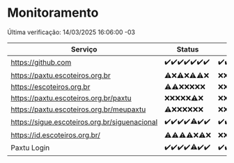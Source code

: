 # Monitoramento

Última verificação: 14/03/2025 16:06:00 -03

|Serviço|Status|Últimas 24h|
|---|---|---|
|https://github.com|<span title="2025-03-07: OK=23">✔️</span><span title="2025-03-08: OK=24">✔️</span><span title="2025-03-09: OK=24">✔️</span><span title="2025-03-10: OK=24">✔️</span><span title="2025-03-11: OK=23">✔️</span><span title="2025-03-12: OK=23">✔️</span><span title="2025-03-13: OK=18">✔️</span>|<span title="13/03/2025 16:07:00 -03 : 200">✔️</span><span title="13/03/2025 17:09:00 -03 : 200">✔️</span><span title="13/03/2025 18:07:00 -03 : 200">✔️</span><span title="13/03/2025 19:07:00 -03 : 200">✔️</span><span title="13/03/2025 20:08:00 -03 : 200">✔️</span><span title="13/03/2025 21:41:00 -03 : 200">✔️</span><span title="13/03/2025 23:15:00 -03 : 200">✔️</span><span title="14/03/2025 00:20:00 -03 : 200">✔️</span><span title="14/03/2025 01:10:00 -03 : 200">✔️</span><span title="14/03/2025 02:08:00 -03 : 200">✔️</span><span title="14/03/2025 03:12:00 -03 : 200">✔️</span><span title="14/03/2025 04:09:00 -03 : 200">✔️</span><span title="14/03/2025 05:11:00 -03 : 200">✔️</span><span title="14/03/2025 06:09:00 -03 : 200">✔️</span><span title="14/03/2025 07:09:00 -03 : 200">✔️</span><span title="14/03/2025 08:07:00 -03 : 200">✔️</span><span title="14/03/2025 09:15:00 -03 : 200">✔️</span><span title="14/03/2025 10:16:00 -03 : 200">✔️</span><span title="14/03/2025 11:08:00 -03 : 200">✔️</span><span title="14/03/2025 12:08:00 -03 : 200">✔️</span><span title="14/03/2025 13:10:00 -03 : 200">✔️</span><span title="14/03/2025 14:07:00 -03 : 200">✔️</span><span title="14/03/2025 15:11:00 -03 : 200">✔️</span><span title="14/03/2025 16:06:00 -03 : 200">✔️</span>|
|https://paxtu.escoteiros.org.br|<span title="2025-03-07: OK=4, Falhas=19">⚠️</span><span title="2025-03-08: Falhas=24">❌</span><span title="2025-03-09: OK=2, Falhas=22">⚠️</span><span title="2025-03-10: Falhas=24">❌</span><span title="2025-03-11: OK=1, Falhas=22">⚠️</span><span title="2025-03-12: OK=2, Falhas=21">⚠️</span><span title="2025-03-13: Falhas=18">❌</span>|<span title="13/03/2025 16:07:00 -03 : 403">❌</span><span title="13/03/2025 17:09:00 -03 : 403">❌</span><span title="13/03/2025 18:07:00 -03 : 403">❌</span><span title="13/03/2025 19:07:00 -03 : 403">❌</span><span title="13/03/2025 20:08:00 -03 : 403">❌</span><span title="13/03/2025 21:41:00 -03 : 403">❌</span><span title="13/03/2025 23:15:00 -03 : 403">❌</span><span title="14/03/2025 00:20:00 -03 : 403">❌</span><span title="14/03/2025 01:10:00 -03 : 403">❌</span><span title="14/03/2025 02:08:00 -03 : 403">❌</span><span title="14/03/2025 03:12:00 -03 : 403">❌</span><span title="14/03/2025 04:09:00 -03 : 403">❌</span><span title="14/03/2025 05:11:00 -03 : 403">❌</span><span title="14/03/2025 06:09:00 -03 : 403">❌</span><span title="14/03/2025 07:09:00 -03 : 403">❌</span><span title="14/03/2025 08:07:00 -03 : 403">❌</span><span title="14/03/2025 09:15:00 -03 : 403">❌</span><span title="14/03/2025 10:16:00 -03 : 403">❌</span><span title="14/03/2025 11:08:00 -03 : 403">❌</span><span title="14/03/2025 12:08:00 -03 : 403">❌</span><span title="14/03/2025 13:10:00 -03 : 403">❌</span><span title="14/03/2025 14:07:00 -03 : 403">❌</span><span title="14/03/2025 15:11:00 -03 : 403">❌</span><span title="14/03/2025 16:06:00 -03 : 403">❌</span>|
|https://escoteiros.org.br|<span title="2025-03-07: OK=1, Falhas=22">⚠️</span><span title="2025-03-08: OK=1, Falhas=23">⚠️</span><span title="2025-03-09: Falhas=24">❌</span><span title="2025-03-10: Falhas=24">❌</span><span title="2025-03-11: Falhas=23">❌</span><span title="2025-03-12: Falhas=23">❌</span><span title="2025-03-13: Falhas=18">❌</span>|<span title="13/03/2025 16:07:00 -03 : 403">❌</span><span title="13/03/2025 17:09:00 -03 : 403">❌</span><span title="13/03/2025 18:07:00 -03 : 403">❌</span><span title="13/03/2025 19:07:00 -03 : 403">❌</span><span title="13/03/2025 20:08:00 -03 : 403">❌</span><span title="13/03/2025 21:41:00 -03 : 403">❌</span><span title="13/03/2025 23:15:00 -03 : 403">❌</span><span title="14/03/2025 00:20:00 -03 : 403">❌</span><span title="14/03/2025 01:10:00 -03 : 403">❌</span><span title="14/03/2025 02:08:00 -03 : 403">❌</span><span title="14/03/2025 03:12:00 -03 : 403">❌</span><span title="14/03/2025 04:09:00 -03 : 403">❌</span><span title="14/03/2025 05:11:00 -03 : 403">❌</span><span title="14/03/2025 06:09:00 -03 : 403">❌</span><span title="14/03/2025 07:09:00 -03 : 403">❌</span><span title="14/03/2025 08:07:00 -03 : 403">❌</span><span title="14/03/2025 09:15:00 -03 : 403">❌</span><span title="14/03/2025 10:16:00 -03 : 403">❌</span><span title="14/03/2025 11:08:00 -03 : 403">❌</span><span title="14/03/2025 12:08:00 -03 : 403">❌</span><span title="14/03/2025 13:10:00 -03 : 403">❌</span><span title="14/03/2025 14:07:00 -03 : 403">❌</span><span title="14/03/2025 15:11:00 -03 : 403">❌</span><span title="14/03/2025 16:06:00 -03 : 403">❌</span>|
|https://paxtu.escoteiros.org.br/paxtu|<span title="2025-03-07: Falhas=23">❌</span><span title="2025-03-08: Falhas=24">❌</span><span title="2025-03-09: Falhas=24">❌</span><span title="2025-03-10: Falhas=24">❌</span><span title="2025-03-11: Falhas=23">❌</span><span title="2025-03-12: OK=1, Falhas=22">⚠️</span><span title="2025-03-13: Falhas=18">❌</span>|<span title="13/03/2025 16:07:00 -03 : 403">❌</span><span title="13/03/2025 17:09:00 -03 : 403">❌</span><span title="13/03/2025 18:07:00 -03 : 403">❌</span><span title="13/03/2025 19:07:00 -03 : 403">❌</span><span title="13/03/2025 20:08:00 -03 : 403">❌</span><span title="13/03/2025 21:41:00 -03 : 403">❌</span><span title="13/03/2025 23:15:00 -03 : 403">❌</span><span title="14/03/2025 00:20:00 -03 : 403">❌</span><span title="14/03/2025 01:10:00 -03 : 403">❌</span><span title="14/03/2025 02:08:00 -03 : 403">❌</span><span title="14/03/2025 03:12:00 -03 : 403">❌</span><span title="14/03/2025 04:09:00 -03 : 403">❌</span><span title="14/03/2025 05:11:00 -03 : 403">❌</span><span title="14/03/2025 06:09:00 -03 : 403">❌</span><span title="14/03/2025 07:09:00 -03 : 403">❌</span><span title="14/03/2025 08:07:00 -03 : 403">❌</span><span title="14/03/2025 09:15:00 -03 : 403">❌</span><span title="14/03/2025 10:16:00 -03 : 403">❌</span><span title="14/03/2025 11:08:00 -03 : 403">❌</span><span title="14/03/2025 12:08:00 -03 : 403">❌</span><span title="14/03/2025 13:10:00 -03 : 403">❌</span><span title="14/03/2025 14:07:00 -03 : 403">❌</span><span title="14/03/2025 15:11:00 -03 : 403">❌</span><span title="14/03/2025 16:06:00 -03 : 403">❌</span>|
|https://paxtu.escoteiros.org.br/meupaxtu|<span title="2025-03-07: OK=1, Falhas=22">⚠️</span><span title="2025-03-08: Falhas=24">❌</span><span title="2025-03-09: Falhas=24">❌</span><span title="2025-03-10: Falhas=24">❌</span><span title="2025-03-11: Falhas=23">❌</span><span title="2025-03-12: Falhas=23">❌</span><span title="2025-03-13: Falhas=18">❌</span>|<span title="13/03/2025 16:07:00 -03 : 403">❌</span><span title="13/03/2025 17:09:00 -03 : 403">❌</span><span title="13/03/2025 18:07:00 -03 : 403">❌</span><span title="13/03/2025 19:07:00 -03 : 403">❌</span><span title="13/03/2025 20:08:00 -03 : 403">❌</span><span title="13/03/2025 21:41:00 -03 : 403">❌</span><span title="13/03/2025 23:15:00 -03 : 403">❌</span><span title="14/03/2025 00:20:00 -03 : 403">❌</span><span title="14/03/2025 01:10:00 -03 : 403">❌</span><span title="14/03/2025 02:08:00 -03 : 403">❌</span><span title="14/03/2025 03:12:00 -03 : 403">❌</span><span title="14/03/2025 04:09:00 -03 : 403">❌</span><span title="14/03/2025 05:11:00 -03 : 403">❌</span><span title="14/03/2025 06:09:00 -03 : 403">❌</span><span title="14/03/2025 07:09:00 -03 : 403">❌</span><span title="14/03/2025 08:07:00 -03 : 403">❌</span><span title="14/03/2025 09:15:00 -03 : 403">❌</span><span title="14/03/2025 10:16:00 -03 : 403">❌</span><span title="14/03/2025 11:08:00 -03 : 403">❌</span><span title="14/03/2025 12:08:00 -03 : 403">❌</span><span title="14/03/2025 13:10:00 -03 : 403">❌</span><span title="14/03/2025 14:07:00 -03 : 403">❌</span><span title="14/03/2025 15:11:00 -03 : 403">❌</span><span title="14/03/2025 16:06:00 -03 : 403">❌</span>|
|https://sigue.escoteiros.org.br/siguenacional|<span title="2025-03-07: OK=23">✔️</span><span title="2025-03-08: OK=24">✔️</span><span title="2025-03-09: OK=24">✔️</span><span title="2025-03-10: OK=24">✔️</span><span title="2025-03-11: OK=22, Falhas=1">⚠️</span><span title="2025-03-12: OK=23">✔️</span><span title="2025-03-13: OK=18">✔️</span>|<span title="13/03/2025 16:07:00 -03 : 200">✔️</span><span title="13/03/2025 17:09:00 -03 : 200">✔️</span><span title="13/03/2025 18:07:00 -03 : 200">✔️</span><span title="13/03/2025 19:07:00 -03 : 200">✔️</span><span title="13/03/2025 20:08:00 -03 : 200">✔️</span><span title="13/03/2025 21:41:00 -03 : 200">✔️</span><span title="13/03/2025 23:15:00 -03 : 200">✔️</span><span title="14/03/2025 00:20:00 -03 : 200">✔️</span><span title="14/03/2025 01:10:00 -03 : 200">✔️</span><span title="14/03/2025 02:08:00 -03 : 200">✔️</span><span title="14/03/2025 03:12:00 -03 : 200">✔️</span><span title="14/03/2025 04:09:00 -03 : 200">✔️</span><span title="14/03/2025 05:11:00 -03 : 200">✔️</span><span title="14/03/2025 06:09:00 -03 : 200">✔️</span><span title="14/03/2025 07:09:00 -03 : 200">✔️</span><span title="14/03/2025 08:07:00 -03 : 200">✔️</span><span title="14/03/2025 09:15:00 -03 : 200">✔️</span><span title="14/03/2025 10:16:00 -03 : 200">✔️</span><span title="14/03/2025 11:08:00 -03 : 200">✔️</span><span title="14/03/2025 12:08:00 -03 : 200">✔️</span><span title="14/03/2025 13:10:00 -03 : 200">✔️</span><span title="14/03/2025 14:07:00 -03 : 200">✔️</span><span title="14/03/2025 15:11:00 -03 : 200">✔️</span><span title="14/03/2025 16:06:00 -03 : 200">✔️</span>|
|https://id.escoteiros.org.br/|<span title="2025-03-07: OK=1, Falhas=22">⚠️</span><span title="2025-03-08: OK=1, Falhas=23">⚠️</span><span title="2025-03-09: OK=4, Falhas=20">⚠️</span><span title="2025-03-10: OK=1, Falhas=23">⚠️</span><span title="2025-03-11: Falhas=23">❌</span><span title="2025-03-12: OK=2, Falhas=21">⚠️</span><span title="2025-03-13: Falhas=18">❌</span>|<span title="13/03/2025 16:07:00 -03 : 403">❌</span><span title="13/03/2025 17:09:00 -03 : 403">❌</span><span title="13/03/2025 18:07:00 -03 : 403">❌</span><span title="13/03/2025 19:07:00 -03 : 403">❌</span><span title="13/03/2025 20:08:00 -03 : 403">❌</span><span title="13/03/2025 21:41:00 -03 : 403">❌</span><span title="13/03/2025 23:15:00 -03 : 403">❌</span><span title="14/03/2025 00:20:00 -03 : 403">❌</span><span title="14/03/2025 01:10:00 -03 : 403">❌</span><span title="14/03/2025 02:08:00 -03 : 403">❌</span><span title="14/03/2025 03:12:00 -03 : 403">❌</span><span title="14/03/2025 04:09:00 -03 : 403">❌</span><span title="14/03/2025 05:11:00 -03 : 403">❌</span><span title="14/03/2025 06:09:00 -03 : 403">❌</span><span title="14/03/2025 07:09:00 -03 : 403">❌</span><span title="14/03/2025 08:07:00 -03 : 403">❌</span><span title="14/03/2025 09:15:00 -03 : 403">❌</span><span title="14/03/2025 10:16:00 -03 : 403">❌</span><span title="14/03/2025 11:08:00 -03 : 403">❌</span><span title="14/03/2025 12:08:00 -03 : 403">❌</span><span title="14/03/2025 13:10:00 -03 : 403">❌</span><span title="14/03/2025 14:07:00 -03 : 403">❌</span><span title="14/03/2025 15:11:00 -03 : 403">❌</span><span title="14/03/2025 16:06:00 -03 : 403">❌</span>|
|Paxtu Login|<span title="2025-03-07: OK=23">✔️</span><span title="2025-03-08: OK=24">✔️</span><span title="2025-03-09: OK=24">✔️</span><span title="2025-03-10: OK=24">✔️</span><span title="2025-03-11: OK=22, Falhas=1">⚠️</span><span title="2025-03-12: OK=23">✔️</span><span title="2025-03-13: OK=18">✔️</span>|<span title="13/03/2025 16:07:00 -03 : 200">✔️</span><span title="13/03/2025 17:09:00 -03 : 200">✔️</span><span title="13/03/2025 18:07:00 -03 : 200">✔️</span><span title="13/03/2025 19:07:00 -03 : 200">✔️</span><span title="13/03/2025 20:08:00 -03 : 200">✔️</span><span title="13/03/2025 21:41:00 -03 : 200">✔️</span><span title="13/03/2025 23:15:00 -03 : 200">✔️</span><span title="14/03/2025 00:20:00 -03 : 200">✔️</span><span title="14/03/2025 01:10:00 -03 : 200">✔️</span><span title="14/03/2025 02:08:00 -03 : 200">✔️</span><span title="14/03/2025 03:12:00 -03 : 200">✔️</span><span title="14/03/2025 04:09:00 -03 : 200">✔️</span><span title="14/03/2025 05:11:00 -03 : 200">✔️</span><span title="14/03/2025 06:09:00 -03 : 200">✔️</span><span title="14/03/2025 07:09:00 -03 : 200">✔️</span><span title="14/03/2025 08:07:00 -03 : 200">✔️</span><span title="14/03/2025 09:15:00 -03 : 200">✔️</span><span title="14/03/2025 10:16:00 -03 : 200">✔️</span><span title="14/03/2025 11:08:00 -03 : 200">✔️</span><span title="14/03/2025 12:08:00 -03 : 200">✔️</span><span title="14/03/2025 13:10:00 -03 : 200">✔️</span><span title="14/03/2025 14:07:00 -03 : 200">✔️</span><span title="14/03/2025 15:11:00 -03 : 200">✔️</span><span title="14/03/2025 16:06:00 -03 : 200">✔️</span>|

